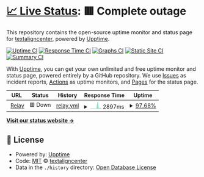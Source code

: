 # [📈 Live Status](https://textaligncenter.github.io/upptime): <!--live status--> **🟥 Complete outage**

This repository contains the open-source uptime monitor and status page for [textaligncenter](https://textaligncenter.github.io/upptime), powered by [Upptime](https://github.com/upptime/upptime).

[![Uptime CI](https://github.com/textaligncenter/upptime/workflows/Uptime%20CI/badge.svg)](https://github.com/textaligncenter/upptime/actions?query=workflow%3A%22Uptime+CI%22)
[![Response Time CI](https://github.com/textaligncenter/upptime/workflows/Response%20Time%20CI/badge.svg)](https://github.com/textaligncenter/upptime/actions?query=workflow%3A%22Response+Time+CI%22)
[![Graphs CI](https://github.com/textaligncenter/upptime/workflows/Graphs%20CI/badge.svg)](https://github.com/textaligncenter/upptime/actions?query=workflow%3A%22Graphs+CI%22)
[![Static Site CI](https://github.com/textaligncenter/upptime/workflows/Static%20Site%20CI/badge.svg)](https://github.com/textaligncenter/upptime/actions?query=workflow%3A%22Static+Site+CI%22)
[![Summary CI](https://github.com/textaligncenter/upptime/workflows/Summary%20CI/badge.svg)](https://github.com/textaligncenter/upptime/actions?query=workflow%3A%22Summary+CI%22)

With [Upptime](https://upptime.js.org), you can get your own unlimited and free uptime monitor and status page, powered entirely by a GitHub repository. We use [Issues](https://github.com/textaligncenter/upptime/issues) as incident reports, [Actions](https://github.com/textaligncenter/upptime/actions) as uptime monitors, and [Pages](https://textaligncenter.github.io/upptime) for the status page.

<!--start: status pages-->
<!-- This summary is generated by Upptime (https://github.com/upptime/upptime) -->
<!-- Do not edit this manually, your changes will be overwritten -->
<!-- prettier-ignore -->
| URL | Status | History | Response Time | Uptime |
| --- | ------ | ------- | ------------- | ------ |
| <img alt="" src="https://icons.duckduckgo.com/ip3/relay.kwp-online.de.ico" height="13"> [Relay](https://relay.kwp-online.de/managementweb) | 🟥 Down | [relay.yml](https://github.com/textaligncenter/upptime/commits/HEAD/history/relay.yml) | <details><summary><img alt="Response time graph" src="./graphs/relay/response-time-week.png" height="20"> 2897ms</summary><br><a href="https://textaligncenter.github.io/upptime/history/relay"><img alt="Response time 2093" src="https://img.shields.io/endpoint?url=https%3A%2F%2Fraw.githubusercontent.com%2Ftextaligncenter%2Fupptime%2FHEAD%2Fapi%2Frelay%2Fresponse-time.json"></a><br><a href="https://textaligncenter.github.io/upptime/history/relay"><img alt="24-hour response time 1266" src="https://img.shields.io/endpoint?url=https%3A%2F%2Fraw.githubusercontent.com%2Ftextaligncenter%2Fupptime%2FHEAD%2Fapi%2Frelay%2Fresponse-time-day.json"></a><br><a href="https://textaligncenter.github.io/upptime/history/relay"><img alt="7-day response time 2897" src="https://img.shields.io/endpoint?url=https%3A%2F%2Fraw.githubusercontent.com%2Ftextaligncenter%2Fupptime%2FHEAD%2Fapi%2Frelay%2Fresponse-time-week.json"></a><br><a href="https://textaligncenter.github.io/upptime/history/relay"><img alt="30-day response time 3056" src="https://img.shields.io/endpoint?url=https%3A%2F%2Fraw.githubusercontent.com%2Ftextaligncenter%2Fupptime%2FHEAD%2Fapi%2Frelay%2Fresponse-time-month.json"></a><br><a href="https://textaligncenter.github.io/upptime/history/relay"><img alt="1-year response time 2093" src="https://img.shields.io/endpoint?url=https%3A%2F%2Fraw.githubusercontent.com%2Ftextaligncenter%2Fupptime%2FHEAD%2Fapi%2Frelay%2Fresponse-time-year.json"></a></details> | <details><summary><a href="https://textaligncenter.github.io/upptime/history/relay">97.68%</a></summary><a href="https://textaligncenter.github.io/upptime/history/relay"><img alt="All-time uptime 99.42%" src="https://img.shields.io/endpoint?url=https%3A%2F%2Fraw.githubusercontent.com%2Ftextaligncenter%2Fupptime%2FHEAD%2Fapi%2Frelay%2Fuptime.json"></a><br><a href="https://textaligncenter.github.io/upptime/history/relay"><img alt="24-hour uptime 96.54%" src="https://img.shields.io/endpoint?url=https%3A%2F%2Fraw.githubusercontent.com%2Ftextaligncenter%2Fupptime%2FHEAD%2Fapi%2Frelay%2Fuptime-day.json"></a><br><a href="https://textaligncenter.github.io/upptime/history/relay"><img alt="7-day uptime 97.68%" src="https://img.shields.io/endpoint?url=https%3A%2F%2Fraw.githubusercontent.com%2Ftextaligncenter%2Fupptime%2FHEAD%2Fapi%2Frelay%2Fuptime-week.json"></a><br><a href="https://textaligncenter.github.io/upptime/history/relay"><img alt="30-day uptime 99.04%" src="https://img.shields.io/endpoint?url=https%3A%2F%2Fraw.githubusercontent.com%2Ftextaligncenter%2Fupptime%2FHEAD%2Fapi%2Frelay%2Fuptime-month.json"></a><br><a href="https://textaligncenter.github.io/upptime/history/relay"><img alt="1-year uptime 99.42%" src="https://img.shields.io/endpoint?url=https%3A%2F%2Fraw.githubusercontent.com%2Ftextaligncenter%2Fupptime%2FHEAD%2Fapi%2Frelay%2Fuptime-year.json"></a></details>

<!--end: status pages-->

[**Visit our status website →**](https://textaligncenter.github.io/upptime)

## 📄 License

- Powered by: [Upptime](https://github.com/upptime/upptime)
- Code: [MIT](./LICENSE) © [textaligncenter](https://textaligncenter.github.io/upptime)
- Data in the `./history` directory: [Open Database License](https://opendatacommons.org/licenses/odbl/1-0/)
